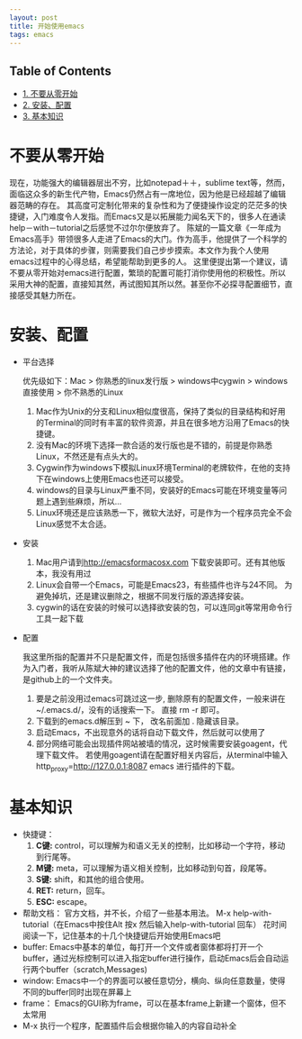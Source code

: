 ```yaml
---
layout: post
title: 开始使用emacs
tags: emacs
---
```

<div id="table-of-contents">
<h2>Table of Contents</h2>
<div id="text-table-of-contents">
<ul>
<li><a href="#sec-1">1. 不要从零开始</a></li>
<li><a href="#sec-2">2. 安装、配置</a></li>
<li><a href="#sec-3">3. 基本知识</a></li>
</ul>
</div>
</div>

# 不要从零开始<a id="sec-1" name="sec-1"></a>

现在，功能强大的编辑器层出不穷，比如notepad＋＋，sublime text等，然而，面临这众多的新生代产物，Emacs仍然占有一席地位，因为他是已经超越了编辑器范畴的存在。
其高度可定制化带来的复杂性和为了便捷操作设定的茫茫多的快捷键，入门难度令人发指。而Emacs又是以拓展能力闻名天下的，很多人在通读help－with－tutorial之后感觉不过尔尔便放弃了。
陈斌的一篇文章《一年成为Emacs高手》带领很多人走进了Emacs的大门。作为高手，他提供了一个科学的方法论，对于具体的步骤，则需要我们自己步步摸索。本文作为我个人使用emacs过程中的心得总结，希望能帮助到更多的人。
这里便提出第一个建议，请不要从零开始对emacs进行配置，繁琐的配置可能打消你使用他的积极性。所以采用大神的配置，直接知其然，再试图知其所以然。甚至你不必探寻配置细节，直接感受其魅力所在。

# 安装、配置<a id="sec-2" name="sec-2"></a>

-   平台选择
    
    优先级如下：Mac > 你熟悉的linux发行版 > windows中cygwin > windows直接使用 > 你不熟悉的Linux
    
    1.  Mac作为Unix的分支和Linux相似度很高，保持了类似的目录结构和好用的Terminal的同时有丰富的软件资源，并且在很多地方沿用了Emacs的快捷键。
    2.  没有Mac的环境下选择一款合适的发行版也是不错的，前提是你熟悉Linux，不然还是有点头大的。
    3.  Cygwin作为windows下模拟Linux环境Terminal的老牌软件，在他的支持下在windows上使用Emacs也还可以接受。
    4.  windows的目录与Linux严重不同，安装好的Emacs可能在环境变量等问题上遇到些麻烦，所以…
    5.  Linux环境还是应该熟悉一下，微软大法好，可是作为一个程序员完全不会Linux感觉不太合适。
-   安装
    1.  Mac用户请到<http://emacsformacosx.com> 下载安装即可。还有其他版本，我没有用过
    2.  Linux会自带一个Emacs，可能是Emacs23，有些插件也许与24不同。 为避免掉坑，还是建议删除之，根据不同发行版的源选择安装。
    3.  cygwin的话在安装的时候可以选择欲安装的包，可以连同git等常用命令行工具一起下载
-   配置
    
    我这里所指的配置并不只是配置文件，而是包括很多插件在内的环境搭建。作为入门者，我听从陈斌大神的建议选择了他的配置文件，他的文章中有链接，是github上的一个文件夹。
    
    1.  要是之前没用过emacs可跳过这一步, 删除原有的配置文件，一般来讲在 ~/.emacs.d/，没有的话搜索一下。 直接 rm -r 即可。
    2.  下载到的emacs.d解压到 ~ 下， 改名前面加 . 隐藏该目录。
    3.  启动Emacs，不出现意外的话将自动下载文件，然后就可以使用了
    4.  部分网络可能会出现插件网站被墙的情况，这时候需要安装goagent，代理下载文件。 若使用goagent请在配置好相关内容后，从terminal中输入 http<sub>proxy</sub>=<http://127.0.0.1:8087> emacs 进行插件的下载。

# 基本知识<a id="sec-3" name="sec-3"></a>

-   快捷键：
    1.  **C键:** control，可以理解为和语义无关的控制，比如移动一个字符，移动到行尾等。
    2.  **M键:** meta，可以理解为语义相关控制，比如移动到句首，段尾等。
    3.  **S键:** shift，和其他的组合使用。
    4.  **RET:** return，回车。
    5.  **ESC:** escape。
-   帮助文档：
    官方文档，并不长，介绍了一些基本用法。 M-x help-with-tutorial（在Emacs中按住Alt 按x 然后输入help-with-tutorial 回车） 花时间阅读一下，记住基本的十几个快捷键后开始使用Emacs吧
-   buffer:
    Emacs中基本的单位，每打开一个文件或者窗体都将打开一个buffer，通过光标控制可以进入指定buffer进行操作，启动Emacs后会自动运行两个buffer（scratch,Messages)
-   window:
    Emacs中一个的界面可以被任意切分，横向、纵向任意数量，使得不同的buffer同时出现在屏幕上
-   frame：
    Emacs的GUI称为frame，可以在基本frame上新建一个窗体，但不太常用
-   M-x
    执行一个程序，配置插件后会根据你输入的内容自动补全
